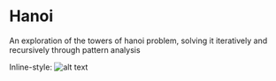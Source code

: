 # Hanoi
An exploration of the towers of hanoi problem, solving it iteratively and recursively through pattern analysis

Inline-style: 
![alt text](https://github.com/jjrylearn/Hanoi/blob/master/animations/towers.gif "Logo Title Text 1")